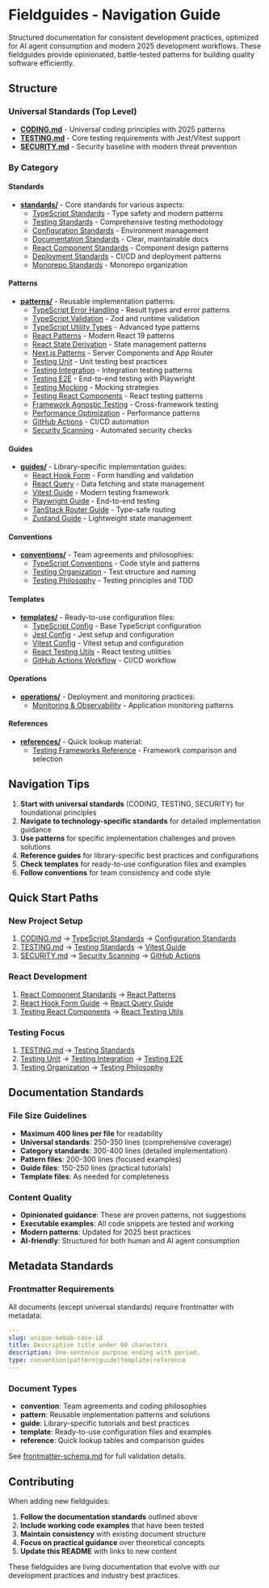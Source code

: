 # Fieldguides - Navigation Guide

Structured documentation for consistent development practices, optimized for AI agent consumption and modern 2025 development workflows. These fieldguides provide opinionated, battle-tested patterns for building quality software efficiently.

## Structure

### Universal Standards (Top Level)

- **[CODING.md](CODING.md)** - Universal coding principles with 2025 patterns
- **[TESTING.md](TESTING.md)** - Core testing requirements with Jest/Vitest support
- **[SECURITY.md](SECURITY.md)** - Security baseline with modern threat prevention

### By Category

#### Standards

- **[standards/](standards/)** - Core standards for various aspects:
  - [TypeScript Standards](standards/typescript-standards.md) - Type safety and modern patterns
  - [Testing Standards](standards/testing-standards.md) - Comprehensive testing methodology
  - [Configuration Standards](standards/configuration-standards.md) - Environment management
  - [Documentation Standards](standards/documentation-standards.md) - Clear, maintainable docs
  - [React Component Standards](standards/react-component-standards.md) - Component design patterns
  - [Deployment Standards](standards/deployment-standards.md) - CI/CD and deployment patterns
  - [Monorepo Standards](standards/monorepo-standards.md) - Monorepo organization

#### Patterns

- **[patterns/](patterns/)** - Reusable implementation patterns:
  - [TypeScript Error Handling](patterns/typescript-error-handling.md) - Result types and error patterns
  - [TypeScript Validation](patterns/typescript-validation.md) - Zod and runtime validation
  - [TypeScript Utility Types](patterns/typescript-utility-types.md) - Advanced type patterns
  - [React Patterns](patterns/react-patterns.md) - Modern React 19 patterns
  - [React State Derivation](patterns/react-state-derivation.md) - State management patterns
  - [Next.js Patterns](patterns/nextjs-patterns.md) - Server Components and App Router
  - [Testing Unit](patterns/testing-unit.md) - Unit testing best practices
  - [Testing Integration](patterns/testing-integration.md) - Integration testing patterns
  - [Testing E2E](patterns/testing-e2e.md) - End-to-end testing with Playwright
  - [Testing Mocking](patterns/testing-mocking.md) - Mocking strategies
  - [Testing React Components](patterns/testing-react-components.md) - React testing patterns
  - [Framework Agnostic Testing](patterns/framework-agnostic-testing.md) - Cross-framework testing
  - [Performance Optimization](patterns/performance-optimization.md) - Performance patterns
  - [GitHub Actions](patterns/github-actions.md) - CI/CD automation
  - [Security Scanning](patterns/security-scanning.md) - Automated security checks

#### Guides

- **[guides/](guides/)** - Library-specific implementation guides:
  - [React Hook Form](guides/react-hook-form.md) - Form handling and validation
  - [React Query](guides/react-query.md) - Data fetching and state management
  - [Vitest Guide](guides/vitest-guide.md) - Modern testing framework
  - [Playwright Guide](guides/playwright-guide.md) - End-to-end testing
  - [TanStack Router Guide](guides/tanstack-router-guide.md) - Type-safe routing
  - [Zustand Guide](guides/zustand-guide.md) - Lightweight state management

#### Conventions

- **[conventions/](conventions/)** - Team agreements and philosophies:
  - [TypeScript Conventions](conventions/typescript-conventions.md) - Code style and patterns
  - [Testing Organization](conventions/testing-organization.md) - Test structure and naming
  - [Testing Philosophy](conventions/testing-philosophy.md) - Testing principles and TDD

#### Templates

- **[templates/](templates/)** - Ready-to-use configuration files:
  - [TypeScript Config](templates/typescript-tsconfig.json) - Base TypeScript configuration
  - [Jest Config](templates/testing-jest-config.ts) - Jest setup and configuration
  - [Vitest Config](templates/testing-vitest-config.ts) - Vitest setup and configuration
  - [React Testing Utils](templates/testing-react-utils.tsx) - React testing utilities
  - [GitHub Actions Workflow](templates/testing-github-actions.yml) - CI/CD workflow

#### Operations

- **[operations/](operations/)** - Deployment and monitoring practices:
  - [Monitoring & Observability](operations/monitoring-observability.md) - Application monitoring patterns

#### References

- **[references/](references/)** - Quick lookup material:
  - [Testing Frameworks Reference](references/testing-frameworks-reference.md) - Framework comparison and selection

## Navigation Tips

1. **Start with universal standards** (CODING, TESTING, SECURITY) for foundational principles
2. **Navigate to technology-specific standards** for detailed implementation guidance
3. **Use patterns** for specific implementation challenges and proven solutions
4. **Reference guides** for library-specific best practices and configurations
5. **Check templates** for ready-to-use configuration files and examples
6. **Follow conventions** for team consistency and code style

## Quick Start Paths

### New Project Setup

1. [CODING.md](CODING.md) → [TypeScript Standards](standards/typescript-standards.md) → [Configuration Standards](standards/configuration-standards.md)
2. [TESTING.md](TESTING.md) → [Testing Standards](standards/testing-standards.md) → [Vitest Guide](guides/vitest-guide.md)
3. [SECURITY.md](SECURITY.md) → [Security Scanning](patterns/security-scanning.md) → [GitHub Actions](patterns/github-actions.md)

### React Development

1. [React Component Standards](standards/react-component-standards.md) → [React Patterns](patterns/react-patterns.md)
2. [React Hook Form Guide](guides/react-hook-form.md) → [React Query Guide](guides/react-query.md)
3. [Testing React Components](patterns/testing-react-components.md) → [React Testing Utils](templates/testing-react-utils.tsx)

### Testing Focus

1. [TESTING.md](TESTING.md) → [Testing Standards](standards/testing-standards.md)
2. [Testing Unit](patterns/testing-unit.md) → [Testing Integration](patterns/testing-integration.md) → [Testing E2E](patterns/testing-e2e.md)
3. [Testing Organization](conventions/testing-organization.md) → [Testing Philosophy](conventions/testing-philosophy.md)

## Documentation Standards

### File Size Guidelines

- **Maximum 400 lines per file** for readability
- **Universal standards**: 250-350 lines (comprehensive coverage)
- **Category standards**: 300-400 lines (detailed implementation)
- **Pattern files**: 200-300 lines (focused examples)
- **Guide files**: 150-250 lines (practical tutorials)
- **Template files**: As needed for completeness

### Content Quality

- **Opinionated guidance**: These are proven patterns, not suggestions
- **Executable examples**: All code snippets are tested and working
- **Modern patterns**: Updated for 2025 best practices
- **AI-friendly**: Structured for both human and AI agent consumption

## Metadata Standards

### Frontmatter Requirements

All documents (except universal standards) require frontmatter with metadata:

```yaml
---
slug: unique-kebab-case-id
title: Descriptive title under 60 characters
description: One-sentence purpose ending with period.
type: convention|pattern|guide|template|reference
---
```

### Document Types

- **convention**: Team agreements and coding philosophies
- **pattern**: Reusable implementation patterns and solutions
- **guide**: Library-specific tutorials and best practices
- **template**: Ready-to-use configuration files and examples
- **reference**: Quick lookup tables and comparison guides

See [frontmatter-schema.md](../docs/fieldguides/frontmatter-schema.md) for full validation details.

## Contributing

When adding new fieldguides:

1. **Follow the documentation standards** outlined above
2. **Include working code examples** that have been tested
3. **Maintain consistency** with existing document structure
4. **Focus on practical guidance** over theoretical concepts
5. **Update this README** with links to new content

These fieldguides are living documentation that evolve with our development practices and industry best practices.
